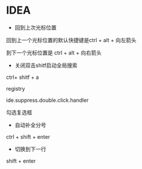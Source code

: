 # IDEA

- 回到上次光标位置

回到上一个光标位置的默认快捷键是ctrl + alt + 向左箭头

到下一个光标位置是 ctrl + alt + 向右箭头



- 关闭双击shitf启动全局搜索

ctrl+ shitf + a

registry

ide.suppress.double.click.handler

勾选复选框



- 自动补全分号

ctrl + shift + enter



- 切换到下一行

shift + enter

